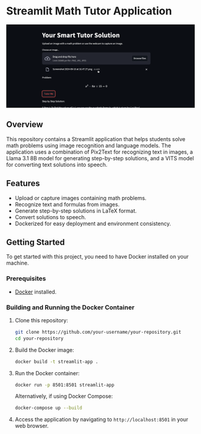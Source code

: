 # Streamlit Math Tutor Application
![App Screenshots](images.png)
## Overview

This repository contains a Streamlit application that helps students solve math problems using image recognition and language models. The application uses a combination of Pix2Text for recognizing text in images, a Llama 3.1 8B model for generating step-by-step solutions, and a VITS model for converting text solutions into speech.


## Features

- Upload or capture images containing math problems.
- Recognize text and formulas from images.
- Generate step-by-step solutions in LaTeX format.
- Convert solutions to speech.
- Dockerized for easy deployment and environment consistency.

## Getting Started

To get started with this project, you need to have Docker installed on your machine.

### Prerequisites

- [Docker](https://www.docker.com/get-started) installed.

### Building and Running the Docker Container

1. Clone this repository:

    ```bash
    git clone https://github.com/your-username/your-repository.git
    cd your-repository
    ```

2. Build the Docker image:

    ```bash
    docker build -t streamlit-app .
    ```

3. Run the Docker container:

    ```bash
    docker run -p 8501:8501 streamlit-app
    ```

   Alternatively, if using Docker Compose:

    ```bash
    docker-compose up --build
    ```

4. Access the application by navigating to `http://localhost:8501` in your web browser.